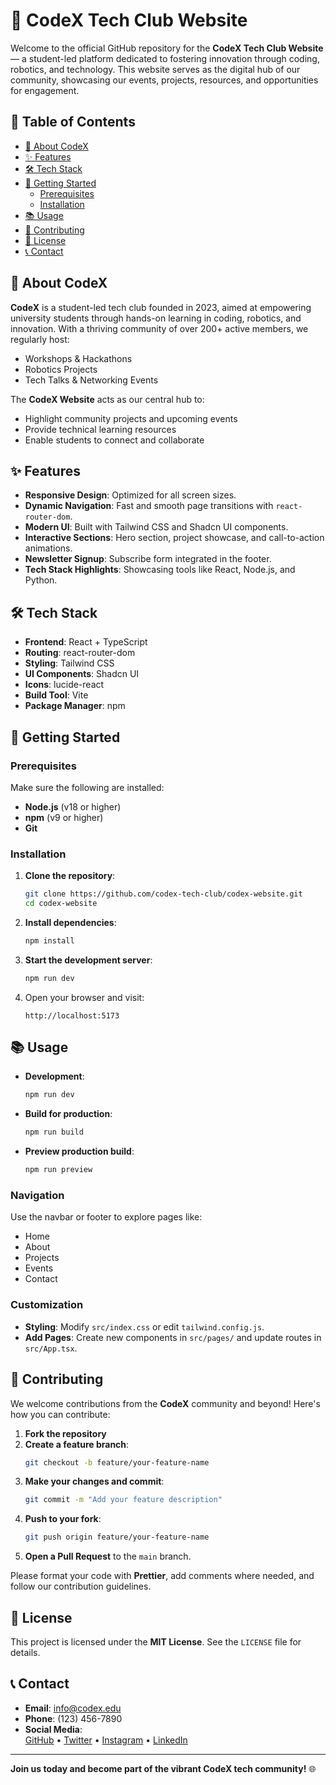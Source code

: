 # 🚀 CodeX Tech Club Website

Welcome to the official GitHub repository for the **CodeX Tech Club Website** — a student-led platform dedicated to fostering innovation through coding, robotics, and technology. This website serves as the digital hub of our community, showcasing our events, projects, resources, and opportunities for engagement.

## 📖 Table of Contents

- [🌟 About CodeX](#-about-codex)
- [✨ Features](#-features)
- [🛠️ Tech Stack](#️-tech-stack)
- [🚀 Getting Started](#-getting-started)
  - [Prerequisites](#prerequisites)
  - [Installation](#installation)
- [📚 Usage](#-usage)
- [🤝 Contributing](#-contributing)
- [📄 License](#-license)
- [📞 Contact](#-contact)

## 🌟 About CodeX

**CodeX** is a student-led tech club founded in 2023, aimed at empowering university students through hands-on learning in coding, robotics, and innovation. With a thriving community of over 200+ active members, we regularly host:

- Workshops & Hackathons  
- Robotics Projects  
- Tech Talks & Networking Events  

The **CodeX Website** acts as our central hub to:

- Highlight community projects and upcoming events  
- Provide technical learning resources  
- Enable students to connect and collaborate  

## ✨ Features

- **Responsive Design**: Optimized for all screen sizes.
- **Dynamic Navigation**: Fast and smooth page transitions with `react-router-dom`.
- **Modern UI**: Built with Tailwind CSS and Shadcn UI components.
- **Interactive Sections**: Hero section, project showcase, and call-to-action animations.
- **Newsletter Signup**: Subscribe form integrated in the footer.
- **Tech Stack Highlights**: Showcasing tools like React, Node.js, and Python.

## 🛠️ Tech Stack

- **Frontend**: React + TypeScript  
- **Routing**: react-router-dom  
- **Styling**: Tailwind CSS  
- **UI Components**: Shadcn UI  
- **Icons**: lucide-react  
- **Build Tool**: Vite  
- **Package Manager**: npm  

## 🚀 Getting Started

### Prerequisites

Make sure the following are installed:

- **Node.js** (v18 or higher)  
- **npm** (v9 or higher)  
- **Git**

### Installation

1. **Clone the repository**:
   ```bash
   git clone https://github.com/codex-tech-club/codex-website.git
   cd codex-website
   ```

2. **Install dependencies**:
   ```bash
   npm install
   ```

3. **Start the development server**:
   ```bash
   npm run dev
   ```

4. Open your browser and visit:
   ```
   http://localhost:5173
   ```

## 📚 Usage

- **Development**:
  ```bash
  npm run dev
  ```

- **Build for production**:
  ```bash
  npm run build
  ```

- **Preview production build**:
  ```bash
  npm run preview
  ```

### Navigation

Use the navbar or footer to explore pages like:

- Home  
- About  
- Projects  
- Events  
- Contact  

### Customization

- **Styling**: Modify `src/index.css` or edit `tailwind.config.js`.  
- **Add Pages**: Create new components in `src/pages/` and update routes in `src/App.tsx`.

## 🤝 Contributing

We welcome contributions from the **CodeX** community and beyond! Here's how you can contribute:

1. **Fork the repository**  
2. **Create a feature branch**:
   ```bash
   git checkout -b feature/your-feature-name
   ```
3. **Make your changes and commit**:
   ```bash
   git commit -m "Add your feature description"
   ```
4. **Push to your fork**:
   ```bash
   git push origin feature/your-feature-name
   ```
5. **Open a Pull Request** to the `main` branch.

Please format your code with **Prettier**, add comments where needed, and follow our contribution guidelines.

## 📄 License

This project is licensed under the **MIT License**. See the `LICENSE` file for details.

## 📞 Contact

- **Email**: [info@codex.edu](mailto:info@codex.edu)  
- **Phone**: (123) 456-7890  
- **Social Media**:  
  [GitHub](https://github.com/codex-tech-club) • [Twitter](https://twitter.com/codex) • [Instagram](https://instagram.com/codex) • [LinkedIn](https://linkedin.com/company/codex)

---

**Join us today and become part of the vibrant CodeX tech community!** 🌐
